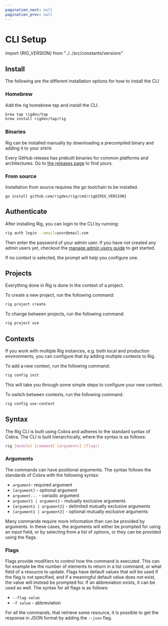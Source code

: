```yaml
---
pagination_next: null
pagination_prev: null
---
```


# CLI Setup
import {RIG_VERSION} from "../../src/constants/versions"

## Install

The following are the different installation options for how to install the CLI

### Homebrew

Add the rig homebrew tap and install the CLI.

```bash
brew tap rigdev/tap
brew install rigdev/tap/rig
```

### Binaries

Rig can be installed manually by downloading a precompiled binary and adding
it to your `$PATH`

Every GitHub release has prebuilt binaries for common platforms and
architectures. Go to [the releases
page](https://github.com/rigdev/rig/releases) to find yours.

### From source

Installation from source requires the go toolchain to be installed.

<pre><code className="language-bash">go install github.com/rigdev/rig/cmd/rig@{RIG_VERSION}</code></pre>

## Authenticate
After installing Rig, you can login to the CLI by running:

```bash
rig auth login --email=your@email.com
```

Then enter the password of your admin user. If you have not created any admin users yet, checkout the [manage admin users guide](/cluster/manage-admin-users) to get started.

If no context is selected, the prompt will help you configure one.

## Projects
Everything done in Rig is done in the context of a project.

To create a new project, run the following command:
```bash
rig project create
```

To change between projects, run the following command:
```bash
rig project use
```

## Contexts
If you work with multiple Rig instances, e.g. both local and production environments, you can configure that by adding multiple contexts to Rig.

To add a new context, run the following command:
```bash
rig config init
```

This will take you through some simple steps to configure your new context.

To switch between contexts, run the following command:
```bash
rig config use-context
```

## Syntax
The Rig CLI is built using Cobra and adheres to the standard syntax of Cobra. The CLI is built hierarchically, where the syntax is as follows:

```sh
rig [module] [command] [arguments] [flags]
```

### Arguments
The commands can have positional arguments. The syntax follows the standards of Cobra with the following syntax:
- `argument`- required argument
- `[argument]` - optional argument
- `argument...` - variadic argument
- `argument1 | argument2` - mutually exclusive arguments
- `{argument1 | argument2}` - delimited mutually exclusive arguments
- `[argument1 | argument2]` - optional mutually exclusive arguments

Many commands require more information than can be provided by arguments. In these cases, the arguments will either be prompted for using an input field, or by selecting from a list of options, or they can be provided using the flags.

### Flags
Flags provide modifiers to control how the command is executed. This can for example be the number of elements to return in a list command, or what field of a resource to update. Flags have default values that will be used if the flag is not specified, and if a meaningful default value does not exist, the value will instead be prompted for. If an abbreviation exists, it can be used as well. The syntax for all flags is as follows:
- `--flag value`
- `-f value` - abbreviation

For all the commands, that retrieve some resource, it is possible to get the response in JSON format by adding the `--json` flag.



